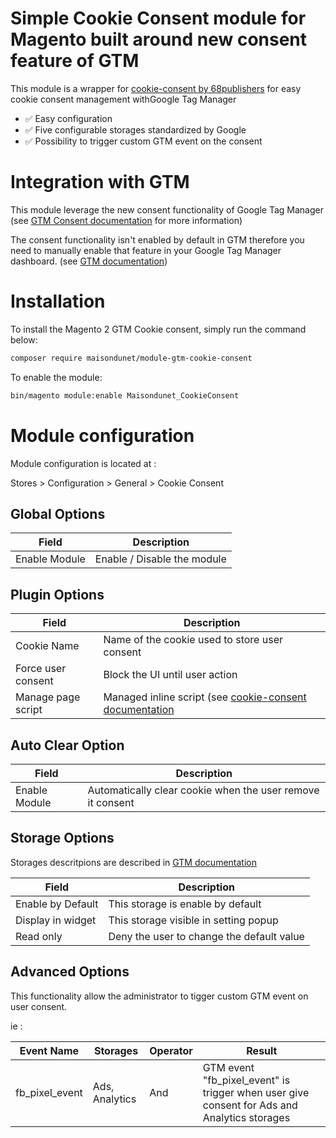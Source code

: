 # Simple Cookie Consent module for Magento built around new consent feature of GTM

This module is a wrapper for [cookie-consent by 68publishers](https://github.com/68publishers/cookie-consent) for easy cookie consent management withGoogle Tag Manager

- :white_check_mark: Easy configuration
- :white_check_mark: Five configurable storages standardized by Google
- :white_check_mark: Possibility to trigger custom GTM event on the consent

# Integration with GTM
This module leverage the new consent functionality of Google Tag Manager (see [GTM Consent documentation](https://support.google.com/tagmanager/answer/10718549) for more information)

The consent functionality isn't enabled by default in GTM therefore you need to manually enable that feature in your Google Tag Manager dashboard. (see [GTM documentation](https://support.google.com/tagmanager/answer/10718549#consent-overview))

# Installation 

To install the Magento 2 GTM Cookie consent, simply run the command below:

```bash
composer require maisondunet/module-gtm-cookie-consent
```

To enable the module:

```bash
bin/magento module:enable Maisondunet_CookieConsent
```

# Module configuration

Module configuration is located at :

Stores > Configuration > General > Cookie Consent

## Global Options

| Field                               | Description                    |
|-------------------------------------|--------------------------------|
| Enable Module                       | Enable / Disable the module    |

## Plugin Options

| Field                               | Description                                                                                                                      |
|-------------------------------------|----------------------------------------------------------------------------------------------------------------------------------|
| Cookie Name                         | Name of the cookie used to store user consent                                                                                    |
| Force user consent                  | Block the UI until user action                                                                                                   |
| Manage page script                  | Managed inline script (see [cookie-consent documentation](https://github.com/orestbida/cookieconsent#how-to-blockmanage-scripts) |

## Auto Clear Option

| Field                               | Description                                                |
|-------------------------------------|------------------------------------------------------------|
| Enable Module                       | Automatically clear cookie when the user remove it consent |

## Storage Options

Storages descritpions are described in [GTM documentation](https://support.google.com/tagmanager/answer/10718549#consent-types) 

| Field             | Description                                |
|-------------------|--------------------------------------------|
| Enable by Default | This storage is enable by default          |
| Display in widget | This storage visible in setting popup      |
| Read only         | Deny the user to change the default value  |

## Advanced Options

This functionality allow the administrator to tigger custom GTM event on user consent.

ie :

| Event Name     | Storages          | Operator | Result                                                                                      |
|----------------|-------------------|----------|---------------------------------------------------------------------------------------------|
| fb_pixel_event | Ads, Analytics    | And      | GTM event "fb_pixel_event" is trigger when user give consent for Ads and Analytics storages |

